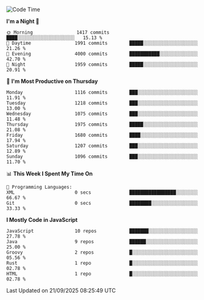 <!--START_SECTION:waka-->
![Code Time](http://img.shields.io/badge/Code%20Time-1%2C359%20hrs%207%20mins-blue)

**I'm a Night 🦉** 

```text
🌞 Morning                1417 commits        ████░░░░░░░░░░░░░░░░░░░░░   15.13 % 
🌆 Daytime                1991 commits        █████░░░░░░░░░░░░░░░░░░░░   21.26 % 
🌃 Evening                4000 commits        ███████████░░░░░░░░░░░░░░   42.70 % 
🌙 Night                  1959 commits        █████░░░░░░░░░░░░░░░░░░░░   20.91 % 
```
📅 **I'm Most Productive on Thursday** 

```text
Monday                   1116 commits        ███░░░░░░░░░░░░░░░░░░░░░░   11.91 % 
Tuesday                  1218 commits        ███░░░░░░░░░░░░░░░░░░░░░░   13.00 % 
Wednesday                1075 commits        ███░░░░░░░░░░░░░░░░░░░░░░   11.48 % 
Thursday                 1975 commits        █████░░░░░░░░░░░░░░░░░░░░   21.08 % 
Friday                   1680 commits        ████░░░░░░░░░░░░░░░░░░░░░   17.94 % 
Saturday                 1207 commits        ███░░░░░░░░░░░░░░░░░░░░░░   12.89 % 
Sunday                   1096 commits        ███░░░░░░░░░░░░░░░░░░░░░░   11.70 % 
```


📊 **This Week I Spent My Time On** 

```text
💬 Programming Languages: 
XML                      0 secs              █████████████████░░░░░░░░   66.67 % 
Git                      0 secs              ████████░░░░░░░░░░░░░░░░░   33.33 % 
```

**I Mostly Code in JavaScript** 

```text
JavaScript               10 repos            ███████░░░░░░░░░░░░░░░░░░   27.78 % 
Java                     9 repos             ██████░░░░░░░░░░░░░░░░░░░   25.00 % 
Groovy                   2 repos             █░░░░░░░░░░░░░░░░░░░░░░░░   05.56 % 
Rust                     1 repo              █░░░░░░░░░░░░░░░░░░░░░░░░   02.78 % 
HTML                     1 repo              █░░░░░░░░░░░░░░░░░░░░░░░░   02.78 % 
```




 Last Updated on 21/09/2025 08:25:49 UTC
<!--END_SECTION:waka-->
